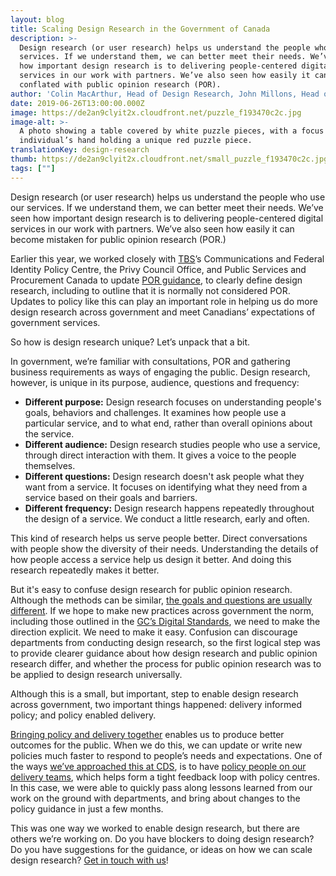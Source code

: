 ```yaml
---
layout: blog
title: Scaling Design Research in the Government of Canada
description: >-
  Design research (or user research) helps us understand the people who use our
  services. If we understand them, we can better meet their needs. We’ve seen
  how important design research is to delivering people-centered digital
  services in our work with partners. We’ve also seen how easily it can become
  conflated with public opinion research (POR).
author: 'Colin MacArthur, Head of Design Research, John Millons, Head of Policy'
date: 2019-06-26T13:00:00.000Z
image: https://de2an9clyit2x.cloudfront.net/puzzle_f193470c2c.jpg
image-alt: >-
  A photo showing a table covered by white puzzle pieces, with a focus on an
  individual’s hand holding a unique red puzzle piece.
translationKey: design-research
thumb: https://de2an9clyit2x.cloudfront.net/small_puzzle_f193470c2c.jpg
tags: [""]
---
```

Design research (or user research) helps us understand the people who use our services. If we understand them, we can better meet their needs. We’ve seen how important design research is to delivering people-centered digital services in our work with partners. We’ve also seen how easily it can become mistaken for public opinion research (POR.)

Earlier this year, we worked closely with [TBS](https://www.canada.ca/en/treasury-board-secretariat.html)’s Communications and Federal Identity Policy Centre, the Privy Council Office, and Public Services and Procurement Canada to update [POR guidance](https://www.canada.ca/en/treasury-board-secretariat/services/government-communications/public-opinion-research-government.html), to clearly define design research, including to outline that it is normally not considered POR. Updates to policy like this can play an important role in helping us do more design research across government and meet Canadians’ expectations of government services.

So how is design research unique? Let’s unpack that a bit.

In government, we’re familiar with consultations, POR and gathering business requirements as ways of engaging the public. Design research, however, is unique in its purpose, audience, questions and frequency:

* **Different purpose:** Design research focuses on understanding people's goals, behaviors and challenges. It examines how people use a particular service, and to what end, rather than overall opinions about the service.
* **Different audience:** Design research studies people who use a service, through direct interaction with them. It gives a voice to the people themselves.
* **Different questions:** Design research doesn't ask people what they want from a service. It focuses on identifying what they need from a service based on their goals and barriers.
* **Different frequency:** Design research happens repeatedly throughout the design of a service. We conduct a little research, early and often.

This kind of research helps us serve people better. Direct conversations with people show the diversity of their needs. Understanding the details of how people access a service help us design it better. And doing this research repeatedly makes it better.

But it's easy to confuse design research for public opinion research. Although the methods can be similar, [the goals and questions are usually different](https://digital.canada.ca/2018/10/26/building-a-research-plan/). If we hope to make new practices across government the norm, including those outlined in the [GC’s Digital Standards](https://www.canada.ca/en/government/system/digital-government/government-canada-digital-standards.html), we need to make the direction explicit. We need to make it easy. Confusion can discourage departments from conducting design research, so the first logical step was to provide clearer guidance about how design research and public opinion research differ, and whether the process for public opinion research was to be applied to design research universally.

Although this is a small, but important, step to enable design research across government, two important things happened: delivery informed policy; and policy enabled delivery.

[Bringing policy and delivery together](https://sfadigital.blog.gov.uk/2017/03/24/dont-bring-policy-and-delivery-closer-together-make-them-the-same-thing/) enables us to produce better outcomes for the public. When we do this, we can update or write new policies much faster to respond to people’s needs and expectations. One of the ways [we’ve approached this at CDS](https://digital.canada.ca/2018/09/07/policy/), is to have [policy people on our delivery teams](https://gds.blog.gov.uk/2017/01/09/making-policy-an-integral-part-of-digital-delivery-teams/), which helps form a tight feedback loop with policy centres. In this case, we were able to quickly pass along lessons learned from our work on the ground with departments, and bring about changes to the policy guidance in just a few months.

This was one way we worked to enable design research, but there are others we’re working on. Do you have blockers to doing design research? Do you have suggestions for the guidance, or ideas on how we can scale design research? [Get in touch with us](https://twitter.com/CDS_GC)!

